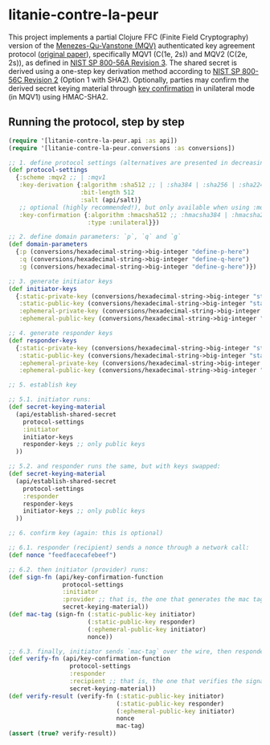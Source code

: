 # litanie-contre-la-peur

This project implements a partial Clojure FFC (Finite Field Cryptography) version of the [Menezes-Qu-Vanstone (MQV)](https://en.wikipedia.org/wiki/MQV) authenticated key agreement protocol ([original paper](https://cacr.uwaterloo.ca/techreports/1998/corr98-05.pdf)), specifically MQV1 (C(1e, 2s)) and MQV2 (C(2e, 2s)), as defined in [NIST SP 800-56A Revision 3](https://nvlpubs.nist.gov/nistpubs/SpecialPublications/NIST.SP.800-56Ar3.pdf). The shared secret is derived using a one-step key derivation method according to [NIST SP 800-56C Revision 2](https://nvlpubs.nist.gov/nistpubs/SpecialPublications/NIST.SP.800-56Cr2.pdf) (Option 1 with SHA2). Optionally, parties may confirm the derived secret keying material through [key confirmation](https://csrc.nist.gov/glossary/term/key_confirmation) in unilateral mode (in MQV1) using HMAC-SHA2.

## Running the protocol, step by step

```clj
(require '[litanie-contre-la-peur.api :as api])
(require '[litanie-contre-la-peur.conversions :as conversions])

;; 1. define protocol settings (alternatives are presented in decreasing order of security preference)
(def protocol-settings
  {:scheme :mqv2 ;; | :mqv1
   :key-derivation {:algorithm :sha512 ;; | :sha384 | :sha256 | :sha224
                    :bit-length 512
                    :salt (api/salt)}
   ;; optional (highly recommended!), but only available when using :mqv1 scheme as of now
   :key-confirmation {:algorithm :hmacsha512 ;; :hmacsha384 | :hmacsha256 | :hmacsha224
                      :type :unilateral}})

;; 2. define domain parameters: `p`, `q` and `g`
(def domain-parameters
  {:p (conversions/hexadecimal-string->big-integer "define-p-here")
   :q (conversions/hexadecimal-string->big-integer "define-q-here")
   :g (conversions/hexadecimal-string->big-integer "define-g-here")})

;; 3. generate initiator keys
(def initiator-keys
  {:static-private-key (conversions/hexadecimal-string->big-integer "static-private-key-goes-here")
   :static-public-key (conversions/hexadecimal-string->big-integer "static-public-key-goes-here")
   :ephemeral-private-key (conversions/hexadecimal-string->big-integer "ephemeral-private-key-goes-here")
   :ephemeral-public-key (conversions/hexadecimal-string->big-integer "ephemeral-public-key-goes-here")})

;; 4. generate responder keys
(def responder-keys
  {:static-private-key (conversions/hexadecimal-string->big-integer "static-private-key-goes-here")
   :static-public-key (conversions/hexadecimal-string->big-integer "static-public-key-goes-here")
   :ephemeral-private-key (conversions/hexadecimal-string->big-integer "ephemeral-private-key-goes-here")
   :ephemeral-public-key (conversions/hexadecimal-string->big-integer "ephemeral-public-key-goes-here")})

;; 5. establish key

;; 5.1. initiator runs:
(def secret-keying-material
  (api/establish-shared-secret
    protocol-settings
    :initiator
    initiator-keys
    responder-keys ;; only public keys
  ))

;; 5.2. and responder runs the same, but with keys swapped:
(def secret-keying-material
  (api/establish-shared-secret
    protocol-settings
    :responder
    responder-keys
    initiator-keys ;; only public keys
  ))

;; 6. confirm key (again: this is optional)

;; 6.1. responder (recipient) sends a nonce through a network call:
(def nonce "feedfacecafebeef")

;; 6.2. then initiator (provider) runs:
(def sign-fn (api/key-confirmation-function
               protocol-settings
               :initiator
               :provider ;; that is, the one that generates the mac tag
               secret-keying-material))
(def mac-tag (sign-fn (:static-public-key initiator)
                      (:static-public-key responder)
                      (:ephemeral-public-key initiator)
                      nonce))

;; 6.3. finally, initiator sends `mac-tag` over the wire, then responder runs:
(def verify-fn (api/key-confirmation-function
                 protocol-settings
                 :responder
                 :recipient ;; that is, the one that verifies the signature matches
                 secret-keying-material))
(def verify-result (verify-fn (:static-public-key initiator)
                              (:static-public-key responder)
                              (:ephemeral-public-key initiator)
                              nonce
                              mac-tag)
(assert (true? verify-result))
```
